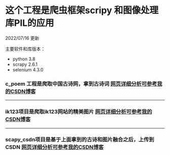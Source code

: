 
# 这个工程是爬虫框架scripy 和图像处理库PIL的应用

2022/07/16 更新

主要软件和库版本：
- python 3.8
- scrapy 2.6.1
- selenium 4.3.0

### c_poem 工程是爬取中国古诗网，拿到古诗词  [网页详细分析可参考我的CSDN博客](https://blog.csdn.net/qq_34414530/article/details/108433178)

---
 
### ik123项目是爬取ik123网站的精美图片  [网页详细分析可参考我的CSDN博客](https://blog.csdn.net/qq_34414530/article/details/108502502)

---

### scapy_csdn项目是基于上面拿到的古诗和图片融合之后，上传到CSDN  [网页详细分析可参考我的CSDN博客](https://blog.csdn.net/qq_34414530/article/details/125695075)




